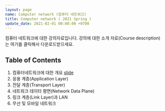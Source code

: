 ```yaml
---
layout: page
name: Computer network (컴퓨터 네트워크)
title: Computer network ( 2021 Spring )
update_date: 2021-02-01 00:00:00 +0700
---
```


컴퓨터 네트워크에 대한 강의자료입니다. 강의에 대한 소개 자료(Course description)는 여기를 클릭해서 다운로드받으세요.

## Table of Contents
1. 컴퓨터네트워크에 대한 개요 [slide](computer-network-1.pdf)
2. 응용 계층(Application Layer)
3. 전달 계층(Transport Layer) 
4. 네트워크 데이터 평면(Network Data Plane)
5. 링크 계층(Link Layer)과 LAN 
6. 무선 및 모바일 네트워크 

